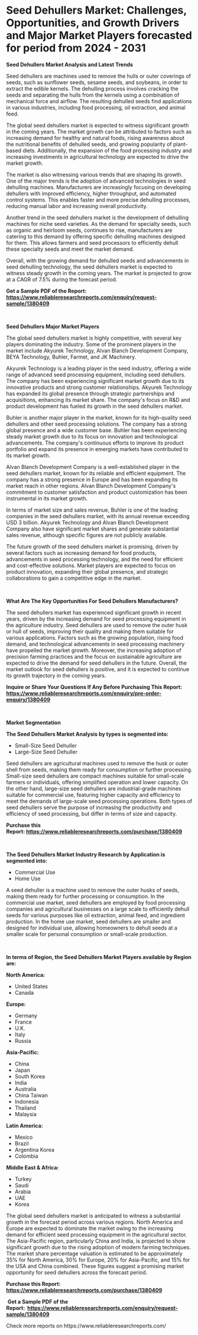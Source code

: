 <p><h1>Seed Dehullers Market: Challenges, Opportunities, and Growth Drivers and Major Market Players forecasted for period from 2024 - 2031</h1></p><p><strong>Seed Dehullers Market Analysis and Latest Trends</strong></p>
<p><p>Seed dehullers are machines used to remove the hulls or outer coverings of seeds, such as sunflower seeds, sesame seeds, and soybeans, in order to extract the edible kernels. The dehulling process involves cracking the seeds and separating the hulls from the kernels using a combination of mechanical force and airflow. The resulting dehulled seeds find applications in various industries, including food processing, oil extraction, and animal feed.</p><p>The global seed dehullers market is expected to witness significant growth in the coming years. The market growth can be attributed to factors such as increasing demand for healthy and natural foods, rising awareness about the nutritional benefits of dehulled seeds, and growing popularity of plant-based diets. Additionally, the expansion of the food processing industry and increasing investments in agricultural technology are expected to drive the market growth.</p><p>The market is also witnessing various trends that are shaping its growth. One of the major trends is the adoption of advanced technologies in seed dehulling machines. Manufacturers are increasingly focusing on developing dehullers with improved efficiency, higher throughput, and automated control systems. This enables faster and more precise dehulling processes, reducing manual labor and increasing overall productivity.</p><p>Another trend in the seed dehullers market is the development of dehulling machines for niche seed varieties. As the demand for specialty seeds, such as organic and heirloom seeds, continues to rise, manufacturers are catering to this demand by offering specific dehulling machines designed for them. This allows farmers and seed processors to efficiently dehull these specialty seeds and meet the market demand.</p><p>Overall, with the growing demand for dehulled seeds and advancements in seed dehulling technology, the seed dehullers market is expected to witness steady growth in the coming years. The market is projected to grow at a CAGR of 7.5% during the forecast period.</p></p>
<p><strong>Get a Sample PDF of the Report:&nbsp; <a href="https://www.reliableresearchreports.com/enquiry/request-sample/1380409">https://www.reliableresearchreports.com/enquiry/request-sample/1380409</a></strong></p>
<p>&nbsp;</p>
<p><strong>Seed Dehullers Major Market Players</strong></p>
<p><p>The global seed dehullers market is highly competitive, with several key players dominating the industry. Some of the prominent players in the market include Akyurek Technology, Alvan Blanch Development Company, BEYA Technology, Buhler, Farmet, and JK Machinery.</p><p>Akyurek Technology is a leading player in the seed industry, offering a wide range of advanced seed processing equipment, including seed dehullers. The company has been experiencing significant market growth due to its innovative products and strong customer relationships. Akyurek Technology has expanded its global presence through strategic partnerships and acquisitions, enhancing its market share. The company's focus on R&D and product development has fueled its growth in the seed dehullers market.</p><p>Buhler is another major player in the market, known for its high-quality seed dehullers and other seed processing solutions. The company has a strong global presence and a wide customer base. Buhler has been experiencing steady market growth due to its focus on innovation and technological advancements. The company's continuous efforts to improve its product portfolio and expand its presence in emerging markets have contributed to its market growth.</p><p>Alvan Blanch Development Company is a well-established player in the seed dehullers market, known for its reliable and efficient equipment. The company has a strong presence in Europe and has been expanding its market reach in other regions. Alvan Blanch Development Company's commitment to customer satisfaction and product customization has been instrumental in its market growth.</p><p>In terms of market size and sales revenue, Buhler is one of the leading companies in the seed dehullers market, with its annual revenue exceeding USD 3 billion. Akyurek Technology and Alvan Blanch Development Company also have significant market shares and generate substantial sales revenue, although specific figures are not publicly available.</p><p>The future growth of the seed dehullers market is promising, driven by several factors such as increasing demand for food products, advancements in seed processing technology, and the need for efficient and cost-effective solutions. Market players are expected to focus on product innovation, expanding their global presence, and strategic collaborations to gain a competitive edge in the market.</p></p>
<p>&nbsp;</p>
<p><strong>What Are The Key Opportunities For Seed Dehullers Manufacturers?</strong></p>
<p><p>The seed dehullers market has experienced significant growth in recent years, driven by the increasing demand for seed processing equipment in the agriculture industry. Seed dehullers are used to remove the outer husk or hull of seeds, improving their quality and making them suitable for various applications. Factors such as the growing population, rising food demand, and technological advancements in seed processing machinery have propelled the market growth. Moreover, the increasing adoption of precision farming practices and the focus on sustainable agriculture are expected to drive the demand for seed dehullers in the future. Overall, the market outlook for seed dehullers is positive, and it is expected to continue its growth trajectory in the coming years.</p></p>
<p><strong>Inquire or Share Your Questions If Any Before Purchasing This Report: <a href="https://www.reliableresearchreports.com/enquiry/pre-order-enquiry/1380409">https://www.reliableresearchreports.com/enquiry/pre-order-enquiry/1380409</a></strong></p>
<p>&nbsp;</p>
<p><strong>Market Segmentation</strong></p>
<p><strong>The Seed Dehullers Market Analysis by types is segmented into:</strong></p>
<p><ul><li>Small-Size Seed Dehuller</li><li>Large-Size Seed Dehuller</li></ul></p>
<p><p>Seed dehullers are agricultural machines used to remove the husk or outer shell from seeds, making them ready for consumption or further processing. Small-size seed dehullers are compact machines suitable for small-scale farmers or individuals, offering simplified operation and lower capacity. On the other hand, large-size seed dehullers are industrial-grade machines suitable for commercial use, featuring higher capacity and efficiency to meet the demands of large-scale seed processing operations. Both types of seed dehullers serve the purpose of increasing the productivity and efficiency of seed processing, but differ in terms of size and capacity.</p></p>
<p><strong>Purchase this Report:&nbsp;<a href="https://www.reliableresearchreports.com/purchase/1380409">https://www.reliableresearchreports.com/purchase/1380409</a></strong></p>
<p>&nbsp;</p>
<p><strong>The Seed Dehullers Market Industry Research by Application is segmented into:</strong></p>
<p><ul><li>Commercial Use</li><li>Home Use</li></ul></p>
<p><p>A seed dehuller is a machine used to remove the outer husks of seeds, making them ready for further processing or consumption. In the commercial use market, seed dehullers are employed by food processing companies and agricultural businesses on a large scale to efficiently dehull seeds for various purposes like oil extraction, animal feed, and ingredient production. In the home use market, seed dehullers are smaller and designed for individual use, allowing homeowners to dehull seeds at a smaller scale for personal consumption or small-scale production.</p></p>
<p>&nbsp;</p>
<p><strong>In terms of Region, the Seed Dehullers Market Players available by Region are:</strong></p>
<p>
    <p> <strong> North America: </strong>
        <ul>
            <li>United States</li>
            <li>Canada</li>
        </ul>
        </p> 
    <p> <strong> Europe: </strong>
        <ul>
            <li>Germany</li>
            <li>France</li>
            <li>U.K.</li>
            <li>Italy</li>
            <li>Russia</li>
        </ul>
        </p> 
    <p> <strong> Asia-Pacific: </strong>
        <ul>
            <li>China</li>
            <li>Japan</li>
            <li>South Korea</li>
            <li>India</li>
            <li>Australia</li>
            <li>China Taiwan</li>
            <li>Indonesia</li>
            <li>Thailand</li>
            <li>Malaysia</li>
        </ul>
        </p> 
    <p> <strong> Latin America: </strong>
        <ul>
            <li>Mexico</li>
            <li>Brazil</li>
            <li>Argentina Korea</li>
            <li>Colombia</li>
        </ul>
        </p> 
    <p> <strong> Middle East & Africa: </strong>
        <ul>
            <li>Turkey</li>
            <li>Saudi</li>
            <li>Arabia</li>
            <li>UAE</li>
            <li>Korea</li>
        </ul>
    </p>
    </p>
<p><p>The global seed dehullers market is anticipated to witness a substantial growth in the forecast period across various regions. North America and Europe are expected to dominate the market owing to the increasing demand for efficient seed processing equipment in the agricultural sector. The Asia-Pacific region, particularly China and India, is projected to show significant growth due to the rising adoption of modern farming techniques. The market share percentage valuation is estimated to be approximately 35% for North America, 30% for Europe, 20% for Asia-Pacific, and 15% for the USA and China combined. These figures suggest a promising market opportunity for seed dehullers across the forecast period.</p></p>
<p><strong>Purchase this Report: <a href="https://www.reliableresearchreports.com/purchase/1380409">https://www.reliableresearchreports.com/purchase/1380409</a></strong></p>
<p>&nbsp;<strong>Get a Sample PDF of the Report:&nbsp;&nbsp;<a href="https://www.reliableresearchreports.com/enquiry/request-sample/1380409">https://www.reliableresearchreports.com/enquiry/request-sample/1380409</a></strong></p>
<p><strong></strong></p>
<p>Check more reports on https://www.reliableresearchreports.com/</p>